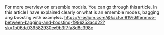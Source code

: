 For more overview on ensemble models. You can go through this article. In this article I have explained clearly on what is an ensemble models, bagging ang boosting with examples. 
https://medium.com/@kasturi819/difference-between-bagging-and-boosting-f996253acd22?sk=1b06da039582930ee9b3f7fa8d8d398c
